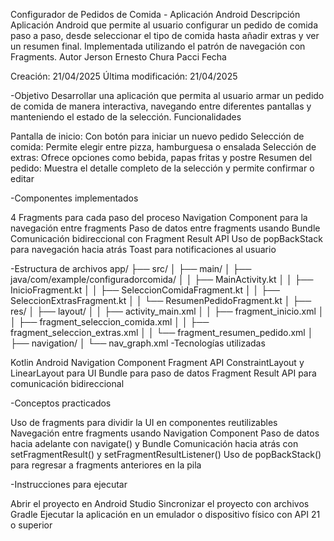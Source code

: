 Configurador de Pedidos de Comida - Aplicación Android
Descripción
Aplicación Android que permite al usuario configurar un pedido de comida paso a paso, desde seleccionar el tipo de comida hasta añadir extras y ver un resumen final. Implementada utilizando el patrón de navegación con Fragments.
Autor
Jerson Ernesto Chura Pacci
Fecha

Creación: 21/04/2025
Última modificación: 21/04/2025

-Objetivo
Desarrollar una aplicación que permita al usuario armar un pedido de comida de manera interactiva, navegando entre diferentes pantallas y manteniendo el estado de la selección.
Funcionalidades

Pantalla de inicio: Con botón para iniciar un nuevo pedido
Selección de comida: Permite elegir entre pizza, hamburguesa o ensalada
Selección de extras: Ofrece opciones como bebida, papas fritas y postre
Resumen del pedido: Muestra el detalle completo de la selección y permite confirmar o editar

-Componentes implementados

4 Fragments para cada paso del proceso
Navigation Component para la navegación entre fragments
Paso de datos entre fragments usando Bundle
Comunicación bidireccional con Fragment Result API
Uso de popBackStack para navegación hacia atrás
Toast para notificaciones al usuario

-Estructura de archivos
app/
├── src/
│   ├── main/
│       ├── java/com/example/configuradorcomida/
│       │   ├── MainActivity.kt
│       │   ├── InicioFragment.kt
│       │   ├── SeleccionComidaFragment.kt
│       │   ├── SeleccionExtrasFragment.kt
│       │   └── ResumenPedidoFragment.kt
│       ├── res/
│           ├── layout/
│           │   ├── activity_main.xml
│           │   ├── fragment_inicio.xml
│           │   ├── fragment_seleccion_comida.xml
│           │   ├── fragment_seleccion_extras.xml
│           │   └── fragment_resumen_pedido.xml
│           ├── navigation/
│               └── nav_graph.xml
-Tecnologías utilizadas

Kotlin
Android Navigation Component
Fragment API
ConstraintLayout y LinearLayout para UI
Bundle para paso de datos
Fragment Result API para comunicación bidireccional

-Conceptos practicados

Uso de fragments para dividir la UI en componentes reutilizables
Navegación entre fragments usando Navigation Component
Paso de datos hacia adelante con navigate() y Bundle
Comunicación hacia atrás con setFragmentResult() y setFragmentResultListener()
Uso de popBackStack() para regresar a fragments anteriores en la pila

-Instrucciones para ejecutar

Abrir el proyecto en Android Studio
Sincronizar el proyecto con archivos Gradle
Ejecutar la aplicación en un emulador o dispositivo físico con API 21 o superior
